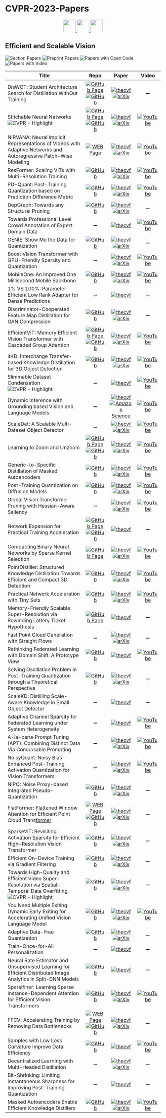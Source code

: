 # CVPR-2023-Papers

<div align="center">
 <a href="https://github.com/DmitryRyumin/CVPR-2023-Papers/blob/main/sections/adversarial-attack-and-defense.md">
  <img src="https://cdn.jsdelivr.net/gh/DmitryRyumin/NewEraAI-Papers@main/images/left.svg" width="40" alt="" />
 </a>
 <a href="https://github.com/DmitryRyumin/CVPR-2023-Papers/">
  <img src="https://cdn.jsdelivr.net/gh/DmitryRyumin/NewEraAI-Papers@main/images/home.svg" width="40" alt="" />
 </a>
 <a href="https://github.com/DmitryRyumin/CVPR-2023-Papers/blob/main/sections/computational-imaging.md">
  <img src="https://cdn.jsdelivr.net/gh/DmitryRyumin/NewEraAI-Papers@main/images/right.svg" width="40" alt="" />
 </a>
</div>

## Efficient and Scalable Vision

![Section Papers](https://img.shields.io/badge/Section%20Papers-48-42BA16) ![Preprint Papers](https://img.shields.io/badge/Preprint%20Papers-36-b31b1b) ![Papers with Open Code](https://img.shields.io/badge/Papers%20with%20Open%20Code-30-1D7FBF) ![Papers with Video](https://img.shields.io/badge/Papers%20with%20Video-27-FF0000)

| **Title** | **Repo** | **Paper** | **Video** |
|-----------|:--------:|:---------:|:---------:|
| DisWOT: Student Architecture Search for Distillation WithOut Training | [![GitHub Page](https://img.shields.io/badge/GitHub-Page-159957.svg)](https://lilujunai.github.io/DisWOT-CVPR2023/) <br /> [![GitHub](https://img.shields.io/github/stars/lilujunai/DisWOT-CVPR2023)](https://github.com/lilujunai/DisWOT-CVPR2023) | [![thecvf](https://img.shields.io/badge/pdf-thecvf-7395C5.svg)](https://openaccess.thecvf.com/content/CVPR2023/papers/Dong_DisWOT_Student_Architecture_Search_for_Distillation_WithOut_Training_CVPR_2023_paper.pdf) <br /> [![arXiv](https://img.shields.io/badge/arXiv-2303.15678-b31b1b.svg)](http://arxiv.org/abs/2303.15678) | :heavy_minus_sign: |
| Stitchable Neural Networks <br /> ![CVPR - Highlight](https://img.shields.io/badge/CVPR-Highlight-FFFF00) | [![GitHub Page](https://img.shields.io/badge/GitHub-Page-159957.svg)](https://snnet.github.io/) <br /> [![GitHub](https://img.shields.io/github/stars/ziplab/SN-Net)](https://github.com/ziplab/SN-Net) | [![thecvf](https://img.shields.io/badge/pdf-thecvf-7395C5.svg)](https://openaccess.thecvf.com/content/CVPR2023/papers/Pan_Stitchable_Neural_Networks_CVPR_2023_paper.pdf) <br /> [![arXiv](https://img.shields.io/badge/arXiv-2302.06586-b31b1b.svg)](http://arxiv.org/abs/2302.06586) | [![YouTube](https://img.shields.io/badge/YouTube-%23FF0000.svg?style=for-the-badge&logo=YouTube&logoColor=white)](https://www.youtube.com/watch?v=SfpHVWWLREM) |
| NIRVANA: Neural Implicit Representations of Videos with Adaptive Networks and Autoregressive Patch-Wise Modeling | [![WEB Page](https://img.shields.io/badge/WEB-Page-159957.svg)](https://www.cs.umd.edu/~shishira/Nirvana/nirvana.html) | [![thecvf](https://img.shields.io/badge/pdf-thecvf-7395C5.svg)](https://openaccess.thecvf.com/content/CVPR2023/papers/Maiya_NIRVANA_Neural_Implicit_Representations_of_Videos_With_Adaptive_Networks_and_CVPR_2023_paper.pdf) <br /> [![arXiv](https://img.shields.io/badge/arXiv-2212.14593-b31b1b.svg)](http://arxiv.org/abs/2212.14593) | [![YouTube](https://img.shields.io/badge/YouTube-%23FF0000.svg?style=for-the-badge&logo=YouTube&logoColor=white)](https://www.youtube.com/watch?v=cJOt3p2WLj0) |
| ResFormer: Scaling ViTs with Multi-Resolution Training | [![GitHub](https://img.shields.io/github/stars/ruitian12/resformer)](https://github.com/ruitian12/resformer) | [![thecvf](https://img.shields.io/badge/pdf-thecvf-7395C5.svg)](https://openaccess.thecvf.com/content/CVPR2023/papers/Tian_ResFormer_Scaling_ViTs_With_Multi-Resolution_Training_CVPR_2023_paper.pdf) <br /> [![arXiv](https://img.shields.io/badge/arXiv-2212.00776-b31b1b.svg)](http://arxiv.org/abs/2212.00776) | [![YouTube](https://img.shields.io/badge/YouTube-%23FF0000.svg?style=for-the-badge&logo=YouTube&logoColor=white)](https://www.youtube.com/watch?v=tx5bSpeRcrE) |
| PD-Quant: Post-Training Quantization based on Prediction Difference Metric | [![GitHub](https://img.shields.io/github/stars/hustvl/PD-Quant)](https://github.com/hustvl/PD-Quant) | [![thecvf](https://img.shields.io/badge/pdf-thecvf-7395C5.svg)](https://openaccess.thecvf.com/content/CVPR2023/papers/Liu_PD-Quant_Post-Training_Quantization_Based_on_Prediction_Difference_Metric_CVPR_2023_paper.pdf) <br /> [![arXiv](https://img.shields.io/badge/arXiv-2212.07048-b31b1b.svg)](https://arxiv.org/abs/2212.07048) | [![YouTube](https://img.shields.io/badge/YouTube-%23FF0000.svg?style=for-the-badge&logo=YouTube&logoColor=white)](https://www.youtube.com/watch?v=5OEmjFcqNPo) |
| DepGraph: Towards any Structural Pruning | [![GitHub](https://img.shields.io/github/stars/VainF/Torch-Pruning)](https://github.com/VainF/Torch-Pruning) | [![thecvf](https://img.shields.io/badge/pdf-thecvf-7395C5.svg)](https://openaccess.thecvf.com/content/CVPR2023/papers/Fang_DepGraph_Towards_Any_Structural_Pruning_CVPR_2023_paper.pdf) <br /> [![arXiv](https://img.shields.io/badge/arXiv-2301.12900-b31b1b.svg)](http://arxiv.org/abs/2301.12900) | :heavy_minus_sign: |
| Towards Professional Level Crowd Annotation of Expert Domain Data | :heavy_minus_sign: | [![thecvf](https://img.shields.io/badge/pdf-thecvf-7395C5.svg)](https://openaccess.thecvf.com/content/CVPR2023/papers/Wang_Towards_Professional_Level_Crowd_Annotation_of_Expert_Domain_Data_CVPR_2023_paper.pdf) |[![YouTube](https://img.shields.io/badge/YouTube-%23FF0000.svg?style=for-the-badge&logo=YouTube&logoColor=white)](https://www.youtube.com/watch?v=jRQVuAytdwA) |
| GENIE: Show Me the Data for Quantization | [![GitHub](https://img.shields.io/github/stars/SamsungLabs/Genie)](https://github.com/SamsungLabs/Genie) | [![thecvf](https://img.shields.io/badge/pdf-thecvf-7395C5.svg)](https://openaccess.thecvf.com/content/CVPR2023/papers/Jeon_Genie_Show_Me_the_Data_for_Quantization_CVPR_2023_paper.pdf) <br /> [![arXiv](https://img.shields.io/badge/arXiv-2212.04780-b31b1b.svg)](http://arxiv.org/abs/2212.04780) | :heavy_minus_sign: |
| Boost Vision Transformer with GPU-Friendly Sparsity and Quantization | :heavy_minus_sign: | [![thecvf](https://img.shields.io/badge/pdf-thecvf-7395C5.svg)](https://openaccess.thecvf.com/content/CVPR2023/papers/Yu_Boost_Vision_Transformer_With_GPU-Friendly_Sparsity_and_Quantization_CVPR_2023_paper.pdf) <br /> [![arXiv](https://img.shields.io/badge/arXiv-2305.10727-b31b1b.svg)](http://arxiv.org/abs/2305.10727) | [![YouTube](https://img.shields.io/badge/YouTube-%23FF0000.svg?style=for-the-badge&logo=YouTube&logoColor=white)](https://www.youtube.com/watch?v=gilS4ELhi9M) |
| MobileOne: An Improved One Millisecond Mobile Backbone | [![GitHub](https://img.shields.io/github/stars/apple/ml-mobileone)](https://github.com/apple/ml-mobileone) | [![thecvf](https://img.shields.io/badge/pdf-thecvf-7395C5.svg)](https://openaccess.thecvf.com/content/CVPR2023/papers/Vasu_MobileOne_An_Improved_One_Millisecond_Mobile_Backbone_CVPR_2023_paper.pdf) <br /> [![arXiv](https://img.shields.io/badge/arXiv-2206.04040-b31b1b.svg)](http://arxiv.org/abs/2206.04040) | [![YouTube](https://img.shields.io/badge/YouTube-%23FF0000.svg?style=for-the-badge&logo=YouTube&logoColor=white)](https://www.youtube.com/watch?v=SDOUtpEvTgg) |
| 1% VS 100%: Parameter-Efficient Low Rank Adapter for Dense Predictions | :heavy_minus_sign: | [![thecvf](https://img.shields.io/badge/pdf-thecvf-7395C5.svg)](https://openaccess.thecvf.com/content/CVPR2023/papers/Yin_1_VS_100_Parameter-Efficient_Low_Rank_Adapter_for_Dense_Predictions_CVPR_2023_paper.pdf) | :heavy_minus_sign: |
| Discriminator-Cooperated Feature Map Distillation for GAN Compression | [![GitHub](https://img.shields.io/github/stars/poopit/DCD-official)](https://github.com/poopit/DCD-official) | [![thecvf](https://img.shields.io/badge/pdf-thecvf-7395C5.svg)](https://openaccess.thecvf.com/content/CVPR2023/papers/Hu_Discriminator-Cooperated_Feature_Map_Distillation_for_GAN_Compression_CVPR_2023_paper.pdf) <br /> [![arXiv](https://img.shields.io/badge/arXiv-2212.14169-b31b1b.svg)](http://arxiv.org/abs/2212.14169) | :heavy_minus_sign: |
| EfficientViT: Memory Efficient Vision Transformer with Cascaded Group Attention | [![GitHub Page](https://img.shields.io/badge/GitHub-Page-159957.svg)](https://github.com/microsoft/Cream/tree/main/EfficientViT) <br /> [![GitHub](https://img.shields.io/github/stars/microsoft/Cream)](https://github.com/microsoft/Cream) | [![thecvf](https://img.shields.io/badge/pdf-thecvf-7395C5.svg)](https://openaccess.thecvf.com/content/CVPR2023/papers/Liu_EfficientViT_Memory_Efficient_Vision_Transformer_With_Cascaded_Group_Attention_CVPR_2023_paper.pdf) <br /> [![arXiv](https://img.shields.io/badge/arXiv-2305.07027-b31b1b.svg)](http://arxiv.org/abs/2305.07027) | [![YouTube](https://img.shields.io/badge/YouTube-%23FF0000.svg?style=for-the-badge&logo=YouTube&logoColor=white)](https://www.youtube.com/watch?v=ZYATsJboyhM) |
| itKD: Interchange Transfer-based Knowledge Distillation for 3D Object Detection | [![GitHub](https://img.shields.io/github/stars/hyeon-jo/interchange-transfer-KD)](https://github.com/hyeon-jo/interchange-transfer-KD) | [![thecvf](https://img.shields.io/badge/pdf-thecvf-7395C5.svg)](https://openaccess.thecvf.com/content/CVPR2023/papers/Cho_itKD_Interchange_Transfer-Based_Knowledge_Distillation_for_3D_Object_Detection_CVPR_2023_paper.pdf) <br /> [![arXiv](https://img.shields.io/badge/arXiv-2205.15531-b31b1b.svg)](http://arxiv.org/abs/2205.15531) | [![YouTube](https://img.shields.io/badge/YouTube-%23FF0000.svg?style=for-the-badge&logo=YouTube&logoColor=white)](https://www.youtube.com/watch?v=a4oBLiJ62XI) |
| Slimmable Dataset Condensation <br /> ![CVPR - Highlight](https://img.shields.io/badge/CVPR-Highlight-FFFF00) | :heavy_minus_sign: | [![thecvf](https://img.shields.io/badge/pdf-thecvf-7395C5.svg)](https://openaccess.thecvf.com/content/CVPR2023/papers/Liu_Slimmable_Dataset_Condensation_CVPR_2023_paper.pdf) | [![YouTube](https://img.shields.io/badge/YouTube-%23FF0000.svg?style=for-the-badge&logo=YouTube&logoColor=white)](https://www.youtube.com/watch?v=zvcdG80p1-s) |
| Dynamic Inference with Grounding based Vision and Language Models | :heavy_minus_sign: | [![thecvf](https://img.shields.io/badge/pdf-thecvf-7395C5.svg)](https://openaccess.thecvf.com/content/CVPR2023/papers/Uzkent_Dynamic_Inference_With_Grounding_Based_Vision_and_Language_Models_CVPR_2023_paper.pdf) <br /> [![Amazon Science](https://img.shields.io/badge/amazon-science-FE9901.svg)](https://www.amazon.science/publications/dynamic-inference-with-grounding-based-vision-and-language-models) | [![YouTube](https://img.shields.io/badge/YouTube-%23FF0000.svg?style=for-the-badge&logo=YouTube&logoColor=white)](https://www.youtube.com/watch?v=3uoHUR25Ht4) |
| ScaleDet: A Scalable Multi-Dataset Object Detector | :heavy_minus_sign: | [![thecvf](https://img.shields.io/badge/pdf-thecvf-7395C5.svg)](https://openaccess.thecvf.com/content/CVPR2023/papers/Chen_ScaleDet_A_Scalable_Multi-Dataset_Object_Detector_CVPR_2023_paper.pdf) <br /> [![arXiv](https://img.shields.io/badge/arXiv-2306.04849-b31b1b.svg)](https://arxiv.org/abs/2306.04849) | [![YouTube](https://img.shields.io/badge/YouTube-%23FF0000.svg?style=for-the-badge&logo=YouTube&logoColor=white)](https://www.youtube.com/watch?v=vy3DVdlSTaw) |
| Learning to Zoom and Unzoom | [![GitHub Page](https://img.shields.io/badge/GitHub-Page-159957.svg)](https://tchittesh.github.io/lzu/) <br /> [![GitHub](https://img.shields.io/github/stars/tchittesh/lzu)](https://github.com/tchittesh/lzu) | [![thecvf](https://img.shields.io/badge/pdf-thecvf-7395C5.svg)](https://openaccess.thecvf.com/content/CVPR2023/papers/Thavamani_Learning_To_Zoom_and_Unzoom_CVPR_2023_paper.pdf) <br /> [![arXiv](https://img.shields.io/badge/arXiv-2303.15390-b31b1b.svg)](http://arxiv.org/abs/2303.15390) | [![YouTube](https://img.shields.io/badge/YouTube-%23FF0000.svg?style=for-the-badge&logo=YouTube&logoColor=white)](https://www.youtube.com/watch?v=wALSrBZiUgc) |
| Generic-to-Specific Distillation of Masked Autoencoders | [![GitHub](https://img.shields.io/github/stars/pengzhiliang/G2SD)](https://github.com/pengzhiliang/G2SD) | [![thecvf](https://img.shields.io/badge/pdf-thecvf-7395C5.svg)](https://openaccess.thecvf.com/content/CVPR2023/papers/Huang_Generic-to-Specific_Distillation_of_Masked_Autoencoders_CVPR_2023_paper.pdf) <br /> [![arXiv](https://img.shields.io/badge/arXiv-2302.14771-b31b1b.svg)](http://arxiv.org/abs/2302.14771) | [![YouTube](https://img.shields.io/badge/YouTube-%23FF0000.svg?style=for-the-badge&logo=YouTube&logoColor=white)](https://www.youtube.com/watch?v=k3-eJiuRxBE) |
| Post-Training Quantization on Diffusion Models | [![GitHub](https://img.shields.io/github/stars/42Shawn/PTQ4DM)](https://github.com/42Shawn/PTQ4DM) | [![thecvf](https://img.shields.io/badge/pdf-thecvf-7395C5.svg)](https://openaccess.thecvf.com/content/CVPR2023/papers/Shang_Post-Training_Quantization_on_Diffusion_Models_CVPR_2023_paper.pdf) <br /> [![arXiv](https://img.shields.io/badge/arXiv-2211.15736-b31b1b.svg)](http://arxiv.org/abs/2211.15736) | [![YouTube](https://img.shields.io/badge/YouTube-%23FF0000.svg?style=for-the-badge&logo=YouTube&logoColor=white)](https://www.youtube.com/watch?v=EkCvrRcLzOc) |
| Global Vision Transformer Pruning with Hessian-Aware Saliency | :heavy_minus_sign: | [![thecvf](https://img.shields.io/badge/pdf-thecvf-7395C5.svg)](https://openaccess.thecvf.com/content/CVPR2023/papers/Yang_Global_Vision_Transformer_Pruning_With_Hessian-Aware_Saliency_CVPR_2023_paper.pdf) <br /> [![arXiv](https://img.shields.io/badge/arXiv-2110.04869-b31b1b.svg)](http://arxiv.org/abs/2110.04869) | [![YouTube](https://img.shields.io/badge/YouTube-%23FF0000.svg?style=for-the-badge&logo=YouTube&logoColor=white)](https://www.youtube.com/watch?v=0D8O7yBw4h4) |
| Network Expansion for Practical Training Acceleration | [![GitHub Page](https://img.shields.io/badge/GitHub-Page-159957.svg)](https://github.com/huawei-noah/Efficient-Computing/tree/master/TrainingAcceleration/NetworkExpansion) <br /> [![GitHub](https://img.shields.io/github/stars/huawei-noah/Efficient-Computing)](https://github.com/huawei-noah/Efficient-Computing) | [![thecvf](https://img.shields.io/badge/pdf-thecvf-7395C5.svg)](https://openaccess.thecvf.com/content/CVPR2023/papers/Ding_Network_Expansion_for_Practical_Training_Acceleration_CVPR_2023_paper.pdf) | :heavy_minus_sign: |
| Compacting Binary Neural Networks by Sparse Kernel Selection | [![GitHub Page](https://img.shields.io/badge/GitHub-Page-159957.svg)](https://yikaiw.github.io/projects/CVPR23-Sparks/slides.pdf) | [![thecvf](https://img.shields.io/badge/pdf-thecvf-7395C5.svg)](https://openaccess.thecvf.com/content/CVPR2023/papers/Wang_Compacting_Binary_Neural_Networks_by_Sparse_Kernel_Selection_CVPR_2023_paper.pdf) <br /> [![arXiv](https://img.shields.io/badge/arXiv-2303.14470-b31b1b.svg)](http://arxiv.org/abs/2303.14470) | [![YouTube](https://img.shields.io/badge/YouTube-%23FF0000.svg?style=for-the-badge&logo=YouTube&logoColor=white)](https://www.youtube.com/watch?v=wFfW5dUZo-Y) |
| PointDistiller: Structured Knowledge Distillation Towards Efficient and Compact 3D Detection | [![GitHub](https://img.shields.io/github/stars/RunpeiDong/PointDistiller)](https://github.com/RunpeiDong/PointDistiller) | [![thecvf](https://img.shields.io/badge/pdf-thecvf-7395C5.svg)](https://openaccess.thecvf.com/content/CVPR2023/papers/Zhang_PointDistiller_Structured_Knowledge_Distillation_Towards_Efficient_and_Compact_3D_Detection_CVPR_2023_paper.pdf) <br /> [![arXiv](https://img.shields.io/badge/arXiv-2205.11098-b31b1b.svg)](http://arxiv.org/abs/2205.11098) | [![YouTube](https://img.shields.io/badge/YouTube-%23FF0000.svg?style=for-the-badge&logo=YouTube&logoColor=white)](https://www.youtube.com/watch?v=_zWyXXZwDVc) |
| Practical Network Acceleration with Tiny Sets | [![GitHub](https://img.shields.io/github/stars/DoctorKey/Practise)](https://github.com/DoctorKey/Practise) | [![thecvf](https://img.shields.io/badge/pdf-thecvf-7395C5.svg)](https://openaccess.thecvf.com/content/CVPR2023/papers/Wang_Practical_Network_Acceleration_With_Tiny_Sets_CVPR_2023_paper.pdf) <br /> [![arXiv](https://img.shields.io/badge/arXiv-2202.07861-b31b1b.svg)](http://arxiv.org/abs/2202.07861) | [![YouTube](https://img.shields.io/badge/YouTube-%23FF0000.svg?style=for-the-badge&logo=YouTube&logoColor=white)](https://www.youtube.com/watch?v=ZMjT9YZDhTw) |
| Memory-Friendly Scalable Super-Resolution via Rewinding Lottery Ticket Hypothesis | [![GitHub Page](https://img.shields.io/badge/GitHub-Page-159957.svg)](https://dmcv-ecnu.github.io/) | [![thecvf](https://img.shields.io/badge/pdf-thecvf-7395C5.svg)](https://openaccess.thecvf.com/content/CVPR2023/papers/Lin_Memory-Friendly_Scalable_Super-Resolution_via_Rewinding_Lottery_Ticket_Hypothesis_CVPR_2023_paper.pdf) | :heavy_minus_sign: |
| Fast Point Cloud Generation with Straight Flows | :heavy_minus_sign: | [![thecvf](https://img.shields.io/badge/pdf-thecvf-7395C5.svg)](https://openaccess.thecvf.com/content/CVPR2023/papers/Wu_Fast_Point_Cloud_Generation_With_Straight_Flows_CVPR_2023_paper.pdf) <br /> [![arXiv](https://img.shields.io/badge/arXiv-2212.01747-b31b1b.svg)](http://arxiv.org/abs/2212.01747) | :heavy_minus_sign: |
| Rethinking Federated Learning with Domain Shift: A Prototype View | [![GitHub](https://img.shields.io/github/stars/WenkeHuang/RethinkFL)](https://github.com/WenkeHuang/RethinkFL) | [![thecvf](https://img.shields.io/badge/pdf-thecvf-7395C5.svg)](https://openaccess.thecvf.com/content/CVPR2023/papers/Huang_Rethinking_Federated_Learning_With_Domain_Shift_A_Prototype_View_CVPR_2023_paper.pdf) | [![YouTube](https://img.shields.io/badge/YouTube-%23FF0000.svg?style=for-the-badge&logo=YouTube&logoColor=white)](https://www.youtube.com/watch?v=UGitdEfrPk0) |
| Solving Oscillation Problem in Post-Training Quantization through a Theoretical Perspective | [![GitHub](https://img.shields.io/github/stars/bytedance/MRECG)](https://github.com/bytedance/MRECG) | [![thecvf](https://img.shields.io/badge/pdf-thecvf-7395C5.svg)](https://openaccess.thecvf.com/content/CVPR2023/papers/Ma_Solving_Oscillation_Problem_in_Post-Training_Quantization_Through_a_Theoretical_Perspective_CVPR_2023_paper.pdf) <br /> [![arXiv](https://img.shields.io/badge/arXiv-2303.11906-b31b1b.svg)](http://arxiv.org/abs/2303.11906) | :heavy_minus_sign: |
| ScaleKD: Distilling Scale-Aware Knowledge in Small Object Detector | :heavy_minus_sign: | [![thecvf](https://img.shields.io/badge/pdf-thecvf-7395C5.svg)](https://openaccess.thecvf.com/content/CVPR2023/papers/Zhu_ScaleKD_Distilling_Scale-Aware_Knowledge_in_Small_Object_Detector_CVPR_2023_paper.pdf) | :heavy_minus_sign: |
| Adaptive Channel Sparsity for Federated Learning under System Heterogeneity | :heavy_minus_sign: | [![thecvf](https://img.shields.io/badge/pdf-thecvf-7395C5.svg)](https://openaccess.thecvf.com/content/CVPR2023/papers/Liao_Adaptive_Channel_Sparsity_for_Federated_Learning_Under_System_Heterogeneity_CVPR_2023_paper.pdf) | [![YouTube](https://img.shields.io/badge/YouTube-%23FF0000.svg?style=for-the-badge&logo=YouTube&logoColor=white)](https://m.youtube.com/watch?v=GRUA0y_kzN0) |
| A-la-carte Prompt Tuning (APT): Combining Distinct Data Via Composable Prompting | :heavy_minus_sign: | [![thecvf](https://img.shields.io/badge/pdf-thecvf-7395C5.svg)](https://openaccess.thecvf.com/content/CVPR2023/papers/Wang_Compacting_Binary_Neural_Networks_by_Sparse_Kernel_Selection_CVPR_2023_paper.pdf) <br /> [![arXiv](https://img.shields.io/badge/arXiv-2302.07994-b31b1b.svg)](https://arxiv.org/abs/2302.07994) | [![YouTube](https://img.shields.io/badge/YouTube-%23FF0000.svg?style=for-the-badge&logo=YouTube&logoColor=white)](https://www.youtube.com/watch?v=FQ8s-0HDtTE) |
| NoisyQuant: Noisy Bias-Enhanced Post-Training Activation Quantization for Vision Transformers | :heavy_minus_sign: | [![thecvf](https://img.shields.io/badge/pdf-thecvf-7395C5.svg)](https://openaccess.thecvf.com/content/CVPR2023/papers/Liu_NoisyQuant_Noisy_Bias-Enhanced_Post-Training_Activation_Quantization_for_Vision_Transformers_CVPR_2023_paper.pdf) <br /> [![arXiv](https://img.shields.io/badge/arXiv-2211.16056-b31b1b.svg)](http://arxiv.org/abs/2211.16056) | [![YouTube](https://img.shields.io/badge/YouTube-%23FF0000.svg?style=for-the-badge&logo=YouTube&logoColor=white)](https://www.youtube.com/watch?v=-b2aBYOdsSU) |
| NIPQ: Noise Proxy-based Integrated Pseudo-Quantization | [![GitHub](https://img.shields.io/github/stars/ECoLab-POSTECH/NIPQ)](https://github.com/ECoLab-POSTECH/NIPQ) | [![thecvf](https://img.shields.io/badge/pdf-thecvf-7395C5.svg)](https://openaccess.thecvf.com/content/CVPR2023/papers/Shin_NIPQ_Noise_Proxy-Based_Integrated_Pseudo-Quantization_CVPR_2023_paper.pdf) <br /> [![arXiv](https://img.shields.io/badge/arXiv-2206.00820-b31b1b.svg)](https://arxiv.org/abs/2206.00820)|:heavy_minus_sign: |
| FlatFormer: <u>Flat</u>tened Window Attention for Efficient Point Cloud Trans<u>former</u> | [![WEB Page](https://img.shields.io/badge/WEB-Page-159957.svg)](https://flatformer.mit.edu/) <br /> [![GitHub](https://img.shields.io/github/stars/mit-han-lab/flatformer)](https://github.com/mit-han-lab/flatformer) | [![thecvf](https://img.shields.io/badge/pdf-thecvf-7395C5.svg)](https://openaccess.thecvf.com/content/CVPR2023/papers/Liu_FlatFormer_Flattened_Window_Attention_for_Efficient_Point_Cloud_Transformer_CVPR_2023_paper.pdf) <br /> [![arXiv](https://img.shields.io/badge/arXiv-2301.08739-b31b1b.svg)](http://arxiv.org/abs/2301.08739) | :heavy_minus_sign: |
| SparseViT: Revisiting Activation Sparsity for Efficient High-Resolution Vision Transformer | [![GitHub](https://img.shields.io/github/stars/mit-han-lab/sparsevit)](https://github.com/mit-han-lab/sparsevit) | [![thecvf](https://img.shields.io/badge/pdf-thecvf-7395C5.svg)](https://openaccess.thecvf.com/content/CVPR2023/papers/Chen_SparseViT_Revisiting_Activation_Sparsity_for_Efficient_High-Resolution_Vision_Transformer_CVPR_2023_paper.pdf) <br /> [![arXiv](https://img.shields.io/badge/arXiv-2303.17605-b31b1b.svg)](http://arxiv.org/abs/2303.17605) | :heavy_minus_sign: |
| Efficient On-Device Training via Gradient Filtering | [![GitHub](https://img.shields.io/github/stars/SLDGroup/GradientFilter-CVPR23)](https://github.com/SLDGroup/GradientFilter-CVPR23) | [![thecvf](https://img.shields.io/badge/pdf-thecvf-7395C5.svg)](https://openaccess.thecvf.com/content/CVPR2023/papers/Yang_Efficient_On-Device_Training_via_Gradient_Filtering_CVPR_2023_paper.pdf) <br /> [![arXiv](https://img.shields.io/badge/arXiv-2301.00330-b31b1b.svg)](http://arxiv.org/abs/2301.00330) | :heavy_minus_sign: |
| Towards High-Quality and Efficient Video Super-Resolution via Spatial-Temporal Data Overfitting <br /> ![CVPR - Highlight](https://img.shields.io/badge/CVPR-Highlight-FFFF00) | [![GitHub](https://img.shields.io/github/stars/coulsonlee/STDO-CVPR2023)](https://github.com/coulsonlee/STDO-CVPR2023) | [![thecvf](https://img.shields.io/badge/pdf-thecvf-7395C5.svg)](https://openaccess.thecvf.com/content/CVPR2023/papers/Li_Towards_High-Quality_and_Efficient_Video_Super-Resolution_via_Spatial-Temporal_Data_Overfitting_CVPR_2023_paper.pdf) <br /> [![arXiv](https://img.shields.io/badge/arXiv-2303.08331-b31b1b.svg)](http://arxiv.org/abs/2303.08331) | :heavy_minus_sign: |
| You Need Multiple Exiting: Dynamic Early Exiting for Accelerating Unified Vision Language Model | [![GitHub](https://img.shields.io/github/stars/OFA-Sys/OFA)](https://github.com/OFA-Sys/OFA) | [![thecvf](https://img.shields.io/badge/pdf-thecvf-7395C5.svg)](https://openaccess.thecvf.com/content/CVPR2023/papers/Tang_You_Need_Multiple_Exiting_Dynamic_Early_Exiting_for_Accelerating_Unified_CVPR_2023_paper.pdf) <br /> [![arXiv](https://img.shields.io/badge/arXiv-2211.11152-b31b1b.svg)](http://arxiv.org/abs/2211.11152) | [![YouTube](https://img.shields.io/badge/YouTube-%23FF0000.svg?style=for-the-badge&logo=YouTube&logoColor=white)](https://www.youtube.com/watch?v=2op5v3-0EA4) |
| Adaptive Data-Free Quantization | [![GitHub](https://img.shields.io/github/stars/hfutqian/AdaDFQ)](https://github.com/hfutqian/AdaDFQ) | [![thecvf](https://img.shields.io/badge/pdf-thecvf-7395C5.svg)](https://openaccess.thecvf.com/content/CVPR2023/papers/Qian_Adaptive_Data-Free_Quantization_CVPR_2023_paper.pdf) <br /> [![arXiv](https://img.shields.io/badge/arXiv-2303.06869-b31b1b.svg)](http://arxiv.org/abs/2303.06869) | :heavy_minus_sign: |
| Train-Once-for-All Personalization | :heavy_minus_sign: | [![thecvf](https://img.shields.io/badge/pdf-thecvf-7395C5.svg)](https://openaccess.thecvf.com/content/CVPR2023/papers/Chen_Train-Once-for-All_Personalization_CVPR_2023_paper.pdf) | :heavy_minus_sign: |
| Neural Rate Estimator and Unsupervised Learning for Efficient Distributed Image Analytics in Split-DNN Models | [![GitHub](https://img.shields.io/github/stars/intellabs/spic)](https://github.com/intellabs/spic) | [![thecvf](https://img.shields.io/badge/pdf-thecvf-7395C5.svg)](https://openaccess.thecvf.com/content/CVPR2023/papers/Ahuja_Neural_Rate_Estimator_and_Unsupervised_Learning_for_Efficient_Distributed_Image_CVPR_2023_paper.pdf) | :heavy_minus_sign: |
| Sparsifiner: Learning Sparse Instance-Dependent Attention for Efficient Vision Transformers | [![GitHub](https://img.shields.io/github/stars/lim142857/Sparsifiner)](https://github.com/lim142857/Sparsifiner) | [![thecvf](https://img.shields.io/badge/pdf-thecvf-7395C5.svg)](https://openaccess.thecvf.com/content/CVPR2023/papers/Wei_Sparsifiner_Learning_Sparse_Instance-Dependent_Attention_for_Efficient_Vision_Transformers_CVPR_2023_paper.pdf) <br /> [![arXiv](https://img.shields.io/badge/arXiv-2303.13755-b31b1b.svg)](http://arxiv.org/abs/2303.13755) | [![YouTube](https://img.shields.io/badge/YouTube-%23FF0000.svg?style=for-the-badge&logo=YouTube&logoColor=white)](https://www.youtube.com/watch?v=pUISIydZFHU) |
| FFCV: Accelerating Training by Removing Data Bottlenecks | [![WEB Page](https://img.shields.io/badge/WEB-Page-159957.svg)](https://ffcv.io/) <br /> [![GitHub](https://img.shields.io/github/stars/libffcv/ffcv)](https://github.com/libffcv/ffcv) | [![thecvf](https://img.shields.io/badge/pdf-thecvf-7395C5.svg)](https://openaccess.thecvf.com/content/CVPR2023/papers/Leclerc_FFCV_Accelerating_Training_by_Removing_Data_Bottlenecks_CVPR_2023_paper.pdf) <br /> [![arXiv](https://img.shields.io/badge/arXiv-2306.12517-b31b1b.svg)](https://arxiv.org/abs/2306.12517)| :heavy_minus_sign: |
| Samples with Low Loss Curvature Improve Data Efficiency | [![GitHub](https://img.shields.io/github/stars/isha-garg/SLo-Curves)](https://github.com/isha-garg/SLo-Curves) | [![thecvf](https://img.shields.io/badge/pdf-thecvf-7395C5.svg)](https://openaccess.thecvf.com/content/CVPR2023/papers/Garg_Samples_With_Low_Loss_Curvature_Improve_Data_Efficiency_CVPR_2023_paper.pdf) | [![YouTube](https://img.shields.io/badge/YouTube-%23FF0000.svg?style=for-the-badge&logo=YouTube&logoColor=white)](https://www.youtube.com/watch?v=mGagNmTaRy8) |
| Decentralized Learning with Multi-Headed Distillation | :heavy_minus_sign: | [![thecvf](https://img.shields.io/badge/pdf-thecvf-7395C5.svg)](https://openaccess.thecvf.com/content/CVPR2023/papers/Zhmoginov_Decentralized_Learning_With_Multi-Headed_Distillation_CVPR_2023_paper.pdf) <br /> [![arXiv](https://img.shields.io/badge/arXiv-2211.15774-b31b1b.svg)](http://arxiv.org/abs/2211.15774) | :heavy_minus_sign: |
| Bit-Shrinking: Limiting Instantaneous Sharpness for Improving Post-Training Quantization | :heavy_minus_sign: | [![thecvf](https://img.shields.io/badge/pdf-thecvf-7395C5.svg)](https://openaccess.thecvf.com/content/CVPR2023/papers/Lin_Bit-Shrinking_Limiting_Instantaneous_Sharpness_for_Improving_Post-Training_Quantization_CVPR_2023_paper.pdf) | :heavy_minus_sign: |
| Masked Autoencoders Enable Efficient Knowledge Distillers | [![GitHub](https://img.shields.io/github/stars/UCSC-VLAA/DMAE)](https://github.com/UCSC-VLAA/DMAE) | [![thecvf](https://img.shields.io/badge/pdf-thecvf-7395C5.svg)](https://openaccess.thecvf.com/content/CVPR2023/papers/Bai_Masked_Autoencoders_Enable_Efficient_Knowledge_Distillers_CVPR_2023_paper.pdf) <br /> [![arXiv](https://img.shields.io/badge/arXiv-2208.12256-b31b1b.svg)](http://arxiv.org/abs/2208.12256) | [![YouTube](https://img.shields.io/badge/YouTube-%23FF0000.svg?style=for-the-badge&logo=YouTube&logoColor=white)](https://www.youtube.com/watch?v=63CMleVH9oY) |
